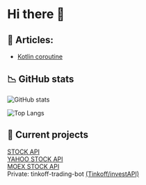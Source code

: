 # Hi there 👋

## :ledger: Articles: 
- [Kotlin coroutine](https://github.com/Dankosik/Dankosik/blob/main/articles/coroutine.md)


## :chart_with_downwards_trend: GitHub stats
![GitHub stats](https://github-readme-stats.vercel.app/api?username=Dankosik&show_icons=true&theme=gruvbox)

![Top Langs](https://github-readme-stats.vercel.app/api/top-langs/?username=Dankosik&layout=compact&show_icons=true&theme=gruvbox)

## :rainbow: Current projects
[STOCK API](https://github.com/Dankosik/stock-api) <br/>
[YAHOO STOCK API](https://github.com/Dankosik/yahoo-stock-api) <br/>
[MOEX STOCK API](https://github.com/Dankosik/moex-stock-api) <br/>
Private: tinkoff-trading-bot [(Tinkoff/investAPI)](https://github.com/Tinkoff/investAPI/)
